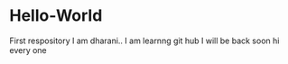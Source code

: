 # Hello-World
First respository
I am dharani.. I am learnng git hub
I will be back soon
hi every one
